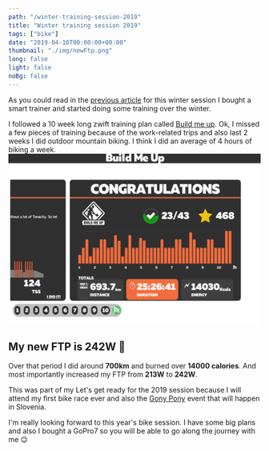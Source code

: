 ```yaml
---
path: "/winter-training-session-2019"
title: "Winter training session 2019"
tags: ["bike"]
date: "2019-04-10T00:00:00+00:00"
thumbnail: "./img/newFtp.png"
long: false
light: false
noBg: false
---
```



As you could read in the [previous article](https://www.dinodsaur.us/zwifting) for this winter session I bought a smart trainer and started doing some training over the winter. 

I followed a 10 week long zwift training plan called [Build me up](https://whatsonzwift.com/workouts/build-me-up/). Ok, I missed a few pieces of training because of the work-related trips and also last 2 weeks I did outdoor mountain biking. I think I did an average of 4 hours of biking a week.
![Training](./img/buildmeup.png)

## My new FTP is 242W 🎉

Over that period I did around **700km** and burned over **14000 calories**. And most importantly increased my FTP from **213W** to **242W**. 

This was part of my Let's get ready for the 2019 session because I will attend my first bike race ever and also the [Gony Pony](https://www.redbull.com/si-sl/events/goni-pony-dogodek) event that will happen in Slovenia.

I'm really looking forward to this year's bike session. I have some big plans and also I bought a GoPro7 so you will be able to go along the journey with me 😉

<strava url="https://www.strava.com/activities/2280206539/embed/ea25ce29daaafcf05dfbc98decbb1e6ccec293d2"></strava>